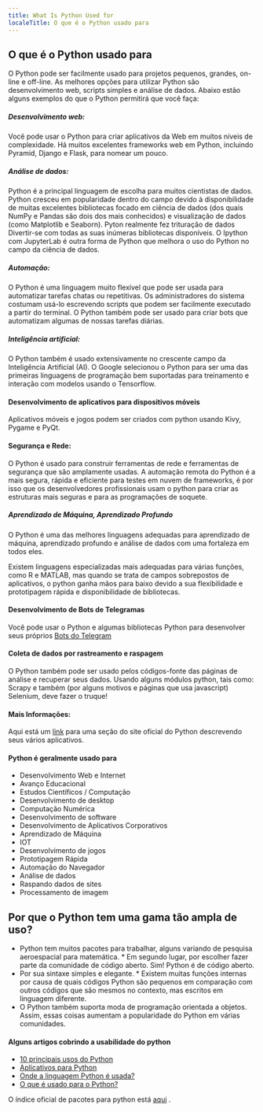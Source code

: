 ```yaml
---
title: What Is Python Used for
localeTitle: O que é o Python usado para
---
```

## O que é o Python usado para

O Python pode ser facilmente usado para projetos pequenos, grandes, on-line e off-line. As melhores opções para utilizar Python são desenvolvimento web, scripts simples e análise de dados. Abaixo estão alguns exemplos do que o Python permitirá que você faça:

##### Desenvolvimento web:

Você pode usar o Python para criar aplicativos da Web em muitos níveis de complexidade. Há muitos excelentes frameworks web em Python, incluindo Pyramid, Django e Flask, para nomear um pouco.

##### Análise de dados:

Python é a principal linguagem de escolha para muitos cientistas de dados. Python cresceu em popularidade dentro do campo devido à disponibilidade de muitas excelentes bibliotecas focado em ciência de dados (dos quais NumPy e Pandas são dois dos mais conhecidos) e visualização de dados (como Matplotlib e Seaborn). Pyton realmente fez trituração de dados Divertir-se com todas as suas inúmeras bibliotecas disponíveis. O Ipython com JupyterLab é outra forma de Python que melhora o uso do Python no campo da ciência de dados.

##### Automação:

O Python é uma linguagem muito flexível que pode ser usada para automatizar tarefas chatas ou repetitivas. Os administradores do sistema costumam usá-lo escrevendo scripts que podem ser facilmente executado a partir do terminal. O Python também pode ser usado para criar bots que automatizam algumas de nossas tarefas diárias.

##### Inteligência artificial:

O Python também é usado extensivamente no crescente campo da Inteligência Artificial (AI). O Google selecionou o Python para ser uma das primeiras linguagens de programação bem suportadas para treinamento e interação com modelos usando o Tensorflow.

#### Desenvolvimento de aplicativos para dispositivos móveis

Aplicativos móveis e jogos podem ser criados com python usando Kivy, Pygame e PyQt.

#### Segurança e Rede:

O Python é usado para construir ferramentas de rede e ferramentas de segurança que são amplamente usadas. A automação remota do Python é a mais segura, rápida e eficiente para testes em nuvem de frameworks, é por isso que os desenvolvedores profissionais usam o python para criar as estruturas mais seguras e para as programações de soquete.

##### Aprendizado de Máquina, Aprendizado Profundo

O Python é uma das melhores linguagens adequadas para aprendizado de máquina, aprendizado profundo e análise de dados com uma fortaleza em todos eles.

Existem linguagens especializadas mais adequadas para várias funções, como R e MATLAB, mas quando se trata de campos sobrepostos de aplicativos, o python ganha mãos para baixo devido a sua flexibilidade e prototipagem rápida e disponibilidade de bibliotecas.

#### Desenvolvimento de Bots de Telegramas

Você pode usar o Python e algumas bibliotecas Python para desenvolver seus próprios [Bots do Telegram](https://core.telegram.org/bots)

#### Coleta de dados por rastreamento e raspagem

O Python também pode ser usado pelos códigos-fonte das páginas de análise e recuperar seus dados. Usando alguns módulos python, tais como: Scrapy e também (por alguns motivos e páginas que usa javascript) Selenium, deve fazer o truque!

#### Mais Informações:

Aqui está um [link](https://www.python.org/about/apps/) para uma seção do site oficial do Python descrevendo seus vários aplicativos.

#### Python é geralmente usado para

*   Desenvolvimento Web e Internet
*   Avanço Educacional
*   Estudos Científicos / Computação
*   Desenvolvimento de desktop
*   Computação Numérica
*   Desenvolvimento de software
*   Desenvolvimento de Aplicativos Corporativos
*   Aprendizado de Máquina
*   IOT
*   Desenvolvimento de jogos
*   Prototipagem Rápida
*   Automação do Navegador
*   Análise de dados
*   Raspando dados de sites
*   Processamento de imagem

## Por que o Python tem uma gama tão ampla de uso?

*   Python tem muitos pacotes para trabalhar, alguns variando de pesquisa aeroespacial para matemática. \* Em segundo lugar, por escolher fazer parte da comunidade de código aberto. Sim! Python é de código aberto.
*   Por sua sintaxe simples e elegante. \* Existem muitas funções internas por causa de quais códigos Python são pequenos em comparação com outros códigos que são mesmos no contexto, mas escritos em linguagem diferente.
*   O Python também suporta moda de programação orientada a objetos. Assim, essas coisas aumentam a popularidade do Python em várias comunidades.

#### Alguns artigos cobrindo a usabilidade do python

*   [10 principais usos do Python](http://www.dummies.com/programming/python/10-major-uses-of-python/)
*   [Aplicativos para Python](https://www.python.org/about/apps/)
*   [Onde a linguagem Python é usada?](https://stackoverflow.com/questions/3043085/where-is-python-language-used)
*   [O que é usado para o Python?](https://stackoverflow.com/questions/1909512/what-is-python-used-for)

O índice oficial de pacotes para python está [aqui](https://pypi.python.org/pypi) .
